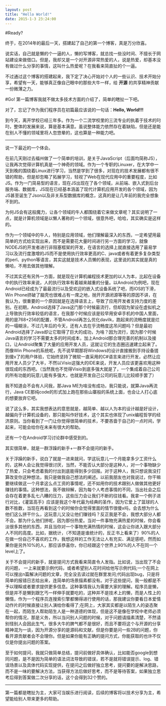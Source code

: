 ```yaml
---
layout: post
title: "Hello World!"
date: 2015-1-3 23:24:00
---
```


#Ready?

终于，在2014年的最后一天，搭建起了自己的第一个博客，真是万分欣喜。

说实话，自己就是懒的个一逼的人，懒的写博客，就总找一些没时间、不擅长于网站建设来做借口。但是，我却又是一个对开源非常热爱的人，说是热爱，却基本没有做过什么分享的事情，这叫什么热爱呢？在我看来简直扯的个一逼。

不过通过这个博客的搭建起来，我下定了决心开始对个人的一些认识、技术开始分享，希望有一天，能够真正像自己眼中的那些大牛一样，给 **开源** 的共享精神贡献一份微薄之力。


#Go!
第一篇博客我就不做太多技术方面的介绍了，简单的瞎扯一下吧。

对了，忘记了作为我们程序员在初篇最应该说的一句话：**Hello, World!!!**

到今天，离开学校已经三年多。作为一个二流学校里的三流专业的执着于技术的叼叼，整体的发展来说，算是基本满意。虽说整体能力依然存在着缺陷，但是还是能在别人不懂的领域里将人忽悠晕的，这也算是一种能力吧。

---

说一下最近的一个体会。

在前几天刚过去福州做了一个简单的培训，是关于JavaScript（后面均简称JS），让我再次觉得计算机真是一个神奇的领域。作为一个专职的Linuxer，在大学中一天到晚的围绕着Linux进行学习，当然是学到了很多，对现在的技术发展都有很不错的帮助，但是却忽略了拓展学习，轻视了Web在现代应用中的重要程度，比如JS。作为一门简易型的语言，现在JS出现在了各个领域，从前端、嵌入式到后台服务端、数据库，JS现在已经基本涵盖了现代计算机应用开发的各个领域，因为JS甚至诞生了Json以及非关系型数据库的概念，这真的是让几年前的我完全想象不到的。

为何JS会有这般魔力，让各个领域的牛人都围绕着它来做文章呢？其实说明了一点，就是计算机领域是以懒人著称的一个领域，很意外吧，哈哈，其实确实是这样的。

作为一个领域中的牛人，特别是应用领域，他们理解最深入的东西，一定希望用最简单的方式给实现出来，而不是需要花大量时间进行另一方面的学习，就像NODEJS的开发者进行非阻塞框架的开发，在语言的选择上就直接选用了最易学习以及流行度激增的JS而不是使用执行效率更高的C、java或者有着更多复杂类型的perl、python等语言，其实这就是技术人员懒的表现，这里说的其实就是真的懒哈，不用去做其他理解。

不过其实还有另外一方面，就是现在计算机编程技术更加的以人为本，比起在设备中的执行效率来说，人的执行效率有着越来越重的分量。以Android为例吧，现在Android已经成为了最最流行以及受欢迎的嵌入式设备系统了吧，而IOS的下滑，Win Phone挤破了脑壳也很难占有一席之地，抛开开源闭源等等的原因不讲，在我认为，很重要的一个原因就是在选择语言上，导致了应用开发者支持力度的差别。在初期，Android选择了Java这门那个时候最流行，但却因为架设在虚拟机之上导致执行效率较低的语言，在我那个时候应该是较早用安卓手机的中国人里面，用的是768+256的配置，不管Android再怎么优化davilk，跑起来的流畅度就是烂的一塌糊涂，不过几年后的今天，还有人去在乎流畅度这吊问题吗？但是最初Android选择了Java却让它取得了巨大的成功，为啥？因为流行，因为那个时候Java语言的学习不需要太多的时间成本，加上Android那合理完善的机制以及接口，让Android聚集了大量的应用开发人员，这就让它的生态圈迅速建立起来了。而像Win Phone的系统呢，先不说早期那将Windows的设计直接搬到手持设备搓到傻x了的用户体验，它始终坚持了微软一直采用的C#语言来进行开发，必然让应用开发人员少了大半，不然以Visio这强大的IDE来说，开发人员应该更喜欢用这种很现成的东西吧。（当然我也不觉得Visio到底多强大就是了，一个集成着自己公司的所有功能的玩意儿能有多强大，也就是开发自己公司的玩意儿比较顺手罢了）

我不知道会不会有人问我，那Java ME为啥没有成功，我只能说，就算Java再流行，Java CE那纯code的形式加上跑在那些山寨般的系统上面，也会让人打心底的想要放弃它吧。

说了这么多，其实我想表达的意思就是，越简单、越以人为本的设计越是好设计，越偏向于计算机设备的，那只能叫作好技术，这个其实也体现了unix编程哲学的经济原则。当你看到了一门让你觉得很简单的技术，不要吝啬于自己的一点时间，学起来，可能会给你在未来有很大的帮助。




还有一个在Android学习讨论群中感受到的。

其实很简单，就是一群浮躁的新手+一群不会提问的新手。

关于浮躁的新手，说白了就是一进来就问，学这玩意儿一个月能拿多少工资什么的，这种人会让我觉得很讨厌，当然，不能否认大部分是这种人，对一个事物缺少了热爱，只会考虑着我的付出到底能得到多少回报。对于这种人，我只想说我没打算改变你这种想法，我只是做我自己想法的阐述。以前我朋友也对我说过，你干嘛要继续做这一个月拿这么点工资的事情呢，还不如用你的技术跟别人做做其他更好赚钱的事情。这种想法，我不做辩解，因为每个人考虑事情的不同，当出社会之后会存在着更多乱七八糟的压力，这些压力会让我们不断的往钱看。我拿一个例子进行对比，《灌篮高手》应该是我这个年代最为经典的圣作，因为它爱上了篮球的人数不胜数，当现在再看到这个的时候你会觉得里面的情节很傻x吗，会去想为什么他们这么拼干什么，这玩意儿又没让他们赚钱吗？反正我是不会，我想大部分人都不会。那为什么他们拼呢，因为那份热爱。当对一件事物充满热爱的时候，你会看淡很多其他的东西，并且当你对一个事物充满热情的时候，这会让你进入跟大部分人不同的高度。比如，据统计，（不知道是谁统计的，反正书上看来了）90%的人在做一份自己不喜欢的工作，我想这样的工作无法让人有充实、满足感吧，然而如果你是另外10%的人，那应该恭喜你，你已经跟这个世界上90%的人不在同一个level上了。

关于不会提问的新手，就是提问方式我看来简直令人发指。比如说，当出现了不会的问题， 一上来就要示例代码，或者希望别人花时间给他写示例代码;一个在网上可以搜出n篇解决问题的文章，完全没去读过就在群里发问;代码出现bug，只是将简单的报错日志给出来，连简单的场景描素都没有。对于这些提问，我一般都是不予以理睬或者要求提供更多信息。这种事情我认为需要大家的理解。程序员是懒，但是并不是懒到跟乞丐一样伸手就要吃的，这种并不是技术上的懒，而是人性上的懒惰，作为一个程序员连搜索引擎都懒得进行使用的话，那我建议你要看日本爱情动作片的时候直接让别人演给你看得了;在网上，大家其实都是以陌生人的姿态聚在一起，而陌生人帮助陌生人是一种道德的体现，但是这不是像在学校中老师必须帮你的情况，那是义务，所以当问别人问题的时候，对于问题请描素清楚，不然请别怪别人会因此生气，很多大牛的脾气都不是很好，而且不要将这个与开源的分享精神混为一谈，因为开源分享的是源码和文献，但是你要是问一些2B的问题，你看开源贡献者会不会理你。但是如果你能有正确的提问方式，你能获取的也许不仅仅是你提出问题的答案。

至于如何提问，我就只做简单总结，提问前做好具体确认，比如能否google到想同问题，是不是因为简单的语法词法导致的错误，若不是就将错误提示、log、错误场景以及具体代码实现提供，在提问之后做好独立思考，提问要的是解决思路，而不是一味的要解决方法，当获得方法后做好思考，而不是等待答案，如果独立思考后得到答案做二次分享的话，这个会得到32个赞的。

---

第一篇都是瞎扯为主，大家可当娱乐进行阅读，后续的博客将以技术分享为主，希望能给别人带来更多的帮助。